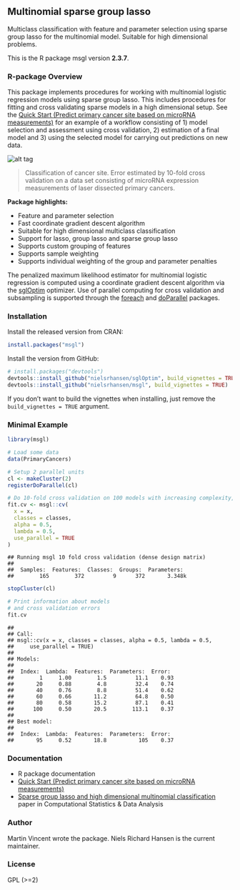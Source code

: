 ## Multinomial sparse group lasso

Multiclass classification with feature and parameter selection using
sparse group lasso for the multinomial model. Suitable for high
dimensional problems.

This is the R package msgl version **2.3.7**.

### R-package Overview

This package implements procedures for working with multinomial logistic
regression models using sparse group lasso. This includes procedures for
fitting and cross validating sparse models in a high dimensional setup.
See the [Quick Start (Predict primary cancer site based on microRNA
measurements)](quick-start.md) for an example of a workflow consisting
of 1) model selection and assessment using cross validation, 2)
estimation of a final model and 3) using the selected model for carrying
out predictions on new data.

![alt tag](https://raw.github.com/nielsrhansen/msgl/master/fig1.png)

> Classification of cancer site. Error estimated by 10-fold cross
> validation on a data set consisting of microRNA expression
> measurements of laser dissected primary cancers.

**Package highlights:**

  - Feature and parameter selection
  - Fast coordinate gradient descent algorithm
  - Suitable for high dimensional multiclass classification
  - Support for lasso, group lasso and sparse group lasso
  - Supports custom grouping of features
  - Supports sample weighting
  - Supports individual weighting of the group and parameter penalties

The penalized maximum likelihood estimator for multinomial logistic
regression is computed using a coordinate gradient descent algorithm via
the [sglOptim](https://github.com/nielsrhansen/sglOptim) optimizer. Use
of parallel computing for cross validation and subsampling is supported
through the [foreach](https://cran.r-project.org/package=foreach) and
[doParallel](https://cran.r-project.org/package=doParallel) packages.

### Installation

Install the released version from CRAN:

``` r
install.packages("msgl")
```

Install the version from GitHub:

``` r
# install.packages("devtools")
devtools::install_github("nielsrhansen/sglOptim", build_vignettes = TRUE)
devtools::install_github("nielsrhansen/msgl", build_vignettes = TRUE)
```

If you don’t want to build the vignettes when installing, just remove
the `build_vignettes = TRUE` argument.

### Minimal Example

``` r
library(msgl)

# Load some data
data(PrimaryCancers)

# Setup 2 parallel units
cl <- makeCluster(2)
registerDoParallel(cl)

# Do 10-fold cross validation on 100 models with increasing complexity, using the 2 parallel units
fit.cv <- msgl::cv(
  x = x,
  classes = classes,
  alpha = 0.5,
  lambda = 0.5,
  use_parallel = TRUE
)
```

    ## Running msgl 10 fold cross validation (dense design matrix)
    ## 
    ##  Samples:  Features:  Classes:  Groups:  Parameters: 
    ##        165        372         9      372       3.348k

``` r
stopCluster(cl)

# Print information about models
# and cross validation errors
fit.cv
```

    ## 
    ## Call:
    ## msgl::cv(x = x, classes = classes, alpha = 0.5, lambda = 0.5, 
    ##     use_parallel = TRUE)
    ## 
    ## Models:
    ## 
    ##  Index:  Lambda:  Features:  Parameters:  Error: 
    ##        1     1.00        1.5         11.1    0.93
    ##       20     0.88        4.8         32.4    0.74
    ##       40     0.76        8.8         51.4    0.62
    ##       60     0.66       11.2         64.8    0.50
    ##       80     0.58       15.2         87.1    0.41
    ##      100     0.50       20.5        113.1    0.37
    ## 
    ## Best model:
    ## 
    ##  Index:  Lambda:  Features:  Parameters:  Error: 
    ##       95     0.52       18.8          105    0.37

### Documentation

  - R package documentation
  - [Quick Start (Predict primary cancer site based on microRNA
    measurements)](quick-start.md)
  - [Sparse group lasso and high dimensional multinomial
    classification](http://dx.doi.org/10.1016/j.csda.2013.06.004) paper
    in Computational Statistics & Data Analysis

### Author

Martin Vincent wrote the package. Niels Richard Hansen is the current
maintainer.

### License

GPL (\>=2)

